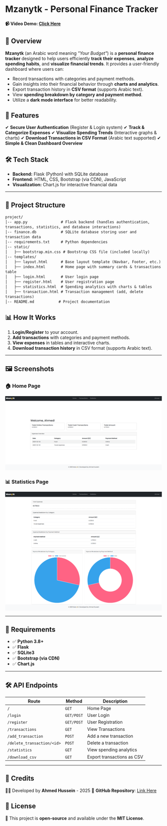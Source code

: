 # **Mzanytk - Personal Finance Tracker**

#### 📹 Video Demo:  [Click Here](<URL HERE>)

## 📌 **Overview**
**Mzanytk** (an Arabic word meaning _"Your Budget"_) is a **personal finance tracker** designed to help users efficiently **track their expenses**, **analyze spending habits**, and **visualize financial trends**. It provides a user-friendly dashboard where users can:

- Record transactions with categories and payment methods.
- Gain insights into their financial behavior through **charts and analytics**.
- Export transaction history in **CSV format** (supports Arabic text).
- View **spending breakdown by category and payment method**.
- Utilize a **dark mode interface** for better readability.

## 🚀 **Features**
✔ **Secure User Authentication** (Register & Login system)
✔ **Track & Categorize Expenses**
✔ **Visualize Spending Trends** (Interactive graphs & charts)
✔ **Download Transactions in CSV Format** (Arabic text supported)
✔ **Simple & Clean Dashboard Overview**

## 🛠️ **Tech Stack**
- **Backend:** Flask (Python) with SQLite database
- **Frontend:** HTML, CSS, Bootstrap (via CDN), JavaScript
- **Visualization:** Chart.js for interactive financial data

---

## 📂 **Project Structure**
```plaintext
project/
│-- app.py               # Flask backend (handles authentication, transactions, statistics, and database interactions)
│-- finance.db           # SQLite database storing user and transaction data
│-- requirements.txt     # Python dependencies
│-- static/
│   ├── bootstrap.min.css # Bootstrap CSS file (included locally)
│-- templates/
│   ├── layout.html      # Base layout template (Navbar, Footer, etc.)
│   ├── index.html       # Home page with summary cards & transactions table
│   ├── login.html       # User login page
│   ├── register.html    # User registration page
│   ├── statistics.html  # Spending analytics with charts & tables
│   ├── transaction.html # Transaction management (add, delete transactions)
│-- README.md           # Project documentation
```

## 📊 **How It Works**
1. **Login/Register** to your account.
2. **Add transactions** with categories and payment methods.
3. **View expenses** in tables and interactive charts.
4. **Download transaction history** in CSV format (supports Arabic text).

---

## 🖼️ **Screenshots**
### 🏠 **Home Page**
![Home Page](screenshots/home.png)

### 📊 **Statistics Page**
![Statistics Page](screenshots/stats.png)

---

## 📝 **Requirements**
- ✅ **Python 3.8+**
- ✅ **Flask**
- ✅ **SQLite3**
- ✅ **Bootstrap (via CDN)**
- ✅ **Chart.js**

---

## 🛠️ **API Endpoints**
| **Route**                | **Method** | **Description** |
|--------------------------|------------|-----------------|
| `/`                      | `GET`      | Home Page |
| `/login`                 | `GET/POST` | User Login |
| `/register`              | `GET/POST` | User Registration |
| `/transactions`          | `GET`      | View Transactions |
| `/add_transaction`       | `POST`     | Add a new transaction |
| `/delete_transaction/<id>` | `POST`   | Delete a transaction |
| `/statistics`            | `GET`      | View spending analytics |
| `/download_csv`          | `GET`      | Export transactions as CSV |

---

## 📌 **Credits**
👨‍💻 Developed by **Ahmed Hussein** - 2025
🔗 **GitHub Repository**: [Link Here](https://github.com/218AHM/mzanytk-finance-tracker)

## 🔗 **License**
📜 This project is **open-source** and available under the **MIT License**.

